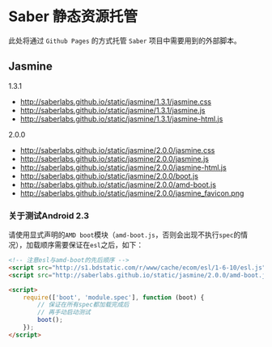 # Saber 静态资源托管

此处将通过 `Github Pages` 的方式托管 `Saber` 项目中需要用到的外部脚本。

## Jasmine

1.3.1

+ http://saberlabs.github.io/static/jasmine/1.3.1/jasmine.css
+ http://saberlabs.github.io/static/jasmine/1.3.1/jasmine.js
+ http://saberlabs.github.io/static/jasmine/1.3.1/jasmine-html.js

2.0.0

+ http://saberlabs.github.io/static/jasmine/2.0.0/jasmine.css
+ http://saberlabs.github.io/static/jasmine/2.0.0/jasmine.js
+ http://saberlabs.github.io/static/jasmine/2.0.0/jasmine-html.js
+ http://saberlabs.github.io/static/jasmine/2.0.0/boot.js
+ http://saberlabs.github.io/static/jasmine/2.0.0/amd-boot.js
+ http://saberlabs.github.io/static/jasmine/2.0.0/jasmine_favicon.png

### 关于测试Android 2.3

请使用显式声明的`AMD boot`模块（`amd-boot.js`，否则会出现不执行`spec`的情况），加载顺序需要保证在`esl`之后，如下：

```html
<!-- 注意esl与amd-boot的先后顺序 -->
<script src="http://s1.bdstatic.com/r/www/cache/ecom/esl/1-6-10/esl.js"></script>
<script src="http://saberlabs.github.io/static/jasmine/2.0.0/amd-boot.js"></script>

<script>
    require(['boot', 'module.spec'], function (boot) {
        // 保证在所有spec都加载完成后
        // 再手动启动测试
        boot();
    });
</script>
```
